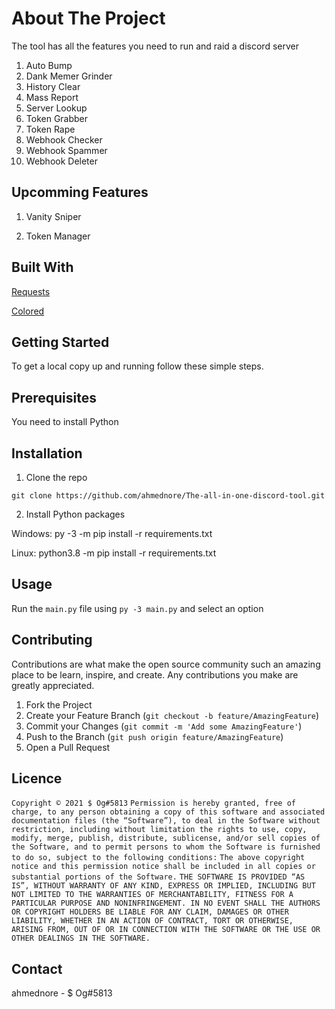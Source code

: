 
# About The Project

The tool has all the features you need to run and raid a discord server

1. Auto Bump
2. Dank Memer Grinder
3. History Clear
4. Mass Report
5. Server Lookup
6. Token Grabber
7. Token Rape
8. Webhook Checker
9. Webhook Spammer
10. Webhook Deleter



## Upcomming Features

1. Vanity Sniper

2. Token Manager



## Built With

[Requests](https://github.com/psf/requests)

[Colored](https://gitlab.com/dslackw/colored)


## Getting Started

To get a local copy up and running follow these simple steps.


## Prerequisites

You need to install Python


## Installation

1. Clone the repo

```git clone https://github.com/ahmednore/The-all-in-one-discord-tool.git```

2. Install Python packages

Windows:
py -3 -m pip install -r requirements.txt

Linux:
python3.8 -m pip install -r requirements.txt




## Usage

Run the ```main.py``` file using ```py -3 main.py``` and select an option



## Contributing

Contributions are what make the open source community such an amazing place to be learn, inspire, and create. Any contributions you make are greatly appreciated.

1. Fork the Project
2. Create your Feature Branch (```git checkout -b feature/AmazingFeature```)
3. Commit your Changes (```git commit -m 'Add some AmazingFeature'```)
4. Push to the Branch (```git push origin feature/AmazingFeature```)
5. Open a Pull Request


## Licence

```Copyright © 2021 $ Og#5813```
```Permission is hereby granted, free of charge, to any person obtaining a copy of this software and associated documentation files (the “Software”), to deal in the Software without restriction, including without limitation the rights to use, copy, modify, merge, publish, distribute, sublicense, and/or sell copies of the Software, and to permit persons to whom the Software is furnished to do so, subject to the following conditions:```
```The above copyright notice and this permission notice shall be included in all copies or substantial portions of the Software.```
```THE SOFTWARE IS PROVIDED “AS IS”, WITHOUT WARRANTY OF ANY KIND, EXPRESS OR IMPLIED, INCLUDING BUT NOT LIMITED TO THE WARRANTIES OF MERCHANTABILITY, FITNESS FOR A PARTICULAR PURPOSE AND NONINFRINGEMENT. IN NO EVENT SHALL THE AUTHORS OR COPYRIGHT HOLDERS BE LIABLE FOR ANY CLAIM, DAMAGES OR OTHER LIABILITY, WHETHER IN AN ACTION OF CONTRACT, TORT OR OTHERWISE, ARISING FROM, OUT OF OR IN CONNECTION WITH THE SOFTWARE OR THE USE OR OTHER DEALINGS IN THE SOFTWARE.```



## Contact

ahmednore - $ Og#5813
